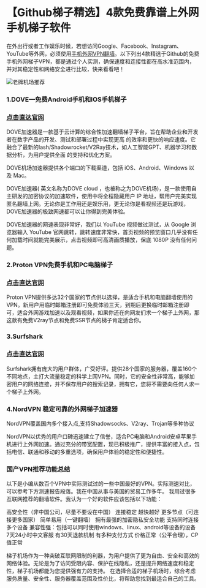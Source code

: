 # 【Github梯子精选】4款免费靠谱上外网手机梯子软件

在外出行或者工作娱乐时候，若想访问Google、Facebook、Instagram、YouTube等外网，必须使用[手机外网VPN翻墙](https://appletalking.cc/archives/2625)。以下列出4款精选于Github的免费手机外网梯子VPN，都是通过个人实测，确保速度和连接性都在高水准范围内，并对其稳定性和网络安全进行比较，快来看看吧！

![老牌机场推荐](https://github.com/user-attachments/assets/6dc87c0c-6b26-44b5-9342-009dd27fca55)

### 1.DOVE—免费Android手机和IOS手机梯子
### [点击直达官网](https://dove8.cc/a.php?alavBTtF8UB)

DOVE加速器是一款基于云计算的综合性加速翻墙梯子平台，旨在帮助企业和开发者在数字产品的开发、测试和部署过程中实现更高 的效率和更快的响应速度。它融合了最新的lash/Shadowrocket/V2Ray技术，如人工智能GPT、机器学习和数据分析，为用户提供全面 的支持和优化方案。

DOVE机场加速器提供各个端口的下载渠道，包括 iOS、Android、Windows 以及 Mac。

DOVE加速器( 英文名称为DOVE cloud ，也被称之为DOVE机场)，是一款使用自主研发的加密协议的加速软件，使用中将全程隐藏用户 IP 地址，帮用户完美实现匿名翻墙上网。无论你是工作用还是娱乐用，更无论你是看视频还是玩游戏，DOVE加速器的极致网速都可以让你得到完美体验。

DOVE加速器的网速表现非常好，我们以 YouTube 视频做过测试，从 Google 浏览器输入 YouTube 官网跳转，跳转速度非常快，首页视频的预览窗口几乎没有任何加载时间就能完美展示，点击视频即可高清画质播放，保底 1080P 没有任何问题。

### 2.Proton VPN免费手机和PC电脑梯子
### [点击直达官网](https://dove8.cc/a.php?alavBTtF8UB)

Proton VPN提供多达32个国家的节点供以选择，是适合手机和电脑翻墙使用的VPN。新用户用临时邮箱注册即可免费体验三天，到期后更换临时邮箱注册即可，适合外网游戏加速以及观看视频，如果你还在向网友们求一个梯子上外网，那这款有免费V2ray节点和免费SSR节点的梯子肯定适合你。

### 3.Surfshark
### [点击直达官网](https://dove8.cc/a.php?alavBTtF8UB)

Surfshark拥有庞大的用户群体，广受好评。提供28个国家的服务器，覆盖160个不同地点，主打大流量稳定的科学上网VPN。同时，它的安全性非常高，能够加密用户的网络连接，并不保存用户的搜索记录，拥有它，您将不需要向任何人求一个梯子上外网。

### 4.NordVPN 稳定可靠的外网梯子加速器

NordVPN覆盖国内多个接入点,支持Shadowsocks、V2ray、Trojan等多种协议

NordVPN以优秀的用户口碑迅速建立了信誉，适合PC电脑和Android安卓苹果手机进行上外网加速。通过充分的带宽配置，现已积极推广，提供丰富的接入点，包括电信、联通和移动的多重选项，确保用户体验的稳定性和便捷性。

### 国产VPN推荐功能总结
以下是小编从数百个VPN中实际测试过的一些中国最好的VPN。实际测速对比，可以参考下方测速报告段落。我在中国从事与美国的贸易工作多年。 我用过很多互联网推荐的翻墙软件。我认为一个好的软件应该包括以下功能：

高安全性（非中国公司，尽量不要设在中国）
连接稳定
越快越好
更多节点（可连接更多国家）
简单易用（一键翻墙）
拥有最强的加密隐私安全功能
支持同时连接多个设备
兼容性强：包括可以同时使用windows、linux、android等设备的设备
7天24小时中文客服
有30天退款机制
有多种支付方式
价格正常（公平合理），CP值正常

梯子机场作为一种突破互联网限制的利器，为用户提供了更为自由、安全和高效的网络体验。无论是为了访问受限内容、保护在线隐私，还是提升网络速度和稳定性，梯子机场都能为您提供强有力的支持。 在选择合适的梯子机场时，综合考虑服务质量、安全性、服务器覆盖范围及性价比，将帮助您找到最适合自己的工具。


